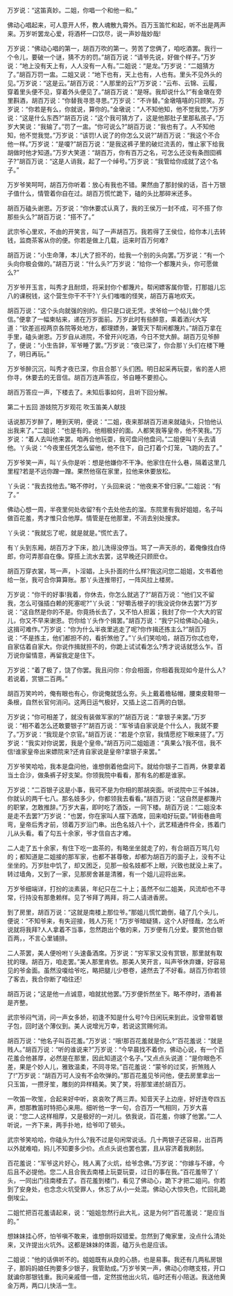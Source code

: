 <!-- { "loadSidebar": true } -->
万岁说：“这笛真妙。二姐，你唱一个和他一和。”

佛动心唱起来，可人意开人怀，教人魂散九霄外。百万玉笛忙和起，听不出是两声来。万岁听罢龙心爱，将酒杯一口饮尽，说一声妙哉妙哉!

万岁说：“佛动心唱的第一，胡百万吹的第一。劳苦了您俩了，咱吃酒罢。我行一个令儿，要破一个谜，猜不方的罚。”胡百万说：“请爷先说，好做个样子。”万岁说：“地上没有天上有，人人没有一人有。”二姐说：“是龙。”万岁说：“二姐猜方了。”胡百万罚一盅。二姐又说：“地下也有，天上也有，人也有。里头不见外头的见。”万岁说：“这是云。”胡百万说：“人那里的云?”万岁说：“云布、云锦、云履，穿着里头便不见，穿着外头便见了。”胡百万说：“是呀。我却说什么?”有金墩在旁里斟酒，胡百万说：“你替我寻思寻思。”万岁说：“不许替。”金墩嘻嘻的只顾笑。万岁说：“你若是有么，你就说，算你的。”金墩说：“人不知他知，他不觉我觉。”万岁说：“这是什么东西?”胡百万说：“这个我可猜方了，这是他那肚子里那私孩子。”万岁大笑说：“我输了。”罚了一盅。“你可说么?”胡百万说：“我也有了。人不知他知，他不觉我觉。”万岁说：“该罚!人说了的你怎么又说?”胡百万说：“我这个不合他一样。”万岁说：“是嗄?”胡百万说：“是我这裤子里的破烂流丢的，惟止家下给我胡做时他才知道。”万岁大笑道：“胡百万，你有百万之名，可怎么还没有条囫囵裤子?”胡百万说：“这是人诮我，起了一个绰号。”万岁说：“我管给你成就了这个名子。”

万岁爷笑呵呵，胡百万你听着：放心有我也不错。果然由了那封侯的话，百十万银子值什么，情管着你自在过。胡百万慌忙跪下，磕的头比那碎米还多。

胡百万磕头谢恩。万岁说：“你休要忒认真了，我的王侯万一封不成，可不搭了你那些头么?”胡百万说：“搭不了。”

武宗爷心里欢，不由的开笑言，叫了一声胡百万。我若得了王侯位，给你本儿去转钱，监商茶客从你的便。你若是做上几载，运来时百万何难?

胡百万说：“小生命薄，本儿大了担不的，给我一个别的头向罢。”万岁说：“有一个头向你极会做的。”胡百万说：“什么头?”万岁说：“给你一个都篾片头，你可愿做么?”

万岁爷开玉言，叫秀才且耐烦，将采封你个都篾片。帮闲嫖客属你管，打那姐儿忘八的课税钱，这个营生你干不干?丫头们嗤嗤的怪笑，胡百万喜地欢天。

胡百万说：“这个头向就强的别的。但只是口说无凭，求爷给一个帖儿做个凭信。”便拿了一幅柬帖来，递在万岁面前。万岁此时有些醉意，乘着酒兴大写道：“钦差巡视两京各院等处地方，都理嫖务，兼管天下帮闲都篾片。”胡百万拿在手里，磕头谢恩。万岁自从进院，不曾开兴吃酒，今日不觉大醉。胡百万见爷醉了，便说：“小生告辞，军爷睡了罢。”万岁说：“夜已深了，你合那丫头们在楼下睡了，明日再玩。”

万岁爷醉沉沉，叫秀才夜已深，你且合那丫头们困。明日起采再玩耍，省的差人把你寻，休要去的无音信。胡百万连声答应，爷自睡不要担心。

胡百万答应一声，下楼去了。未知后事如何，且听下回分解。

第二十五回  游妓院万岁观花  吹玉笛美人献技

话说那万岁醉了，睡到天明，便说：“二姐，夜来那胡百万进来就磕头，只怕他认出我来了。”二姐说：“也是有的。他相极好的面。人都笑我等皇帝，他不笑我。”万岁说：“着人去叫他来罢。咱再合他玩耍，我可盘问他盘问。”二姐便叫丫头去请他。丫头说：“今夜里任凭怎么留他，他不住下，自己打着个灯笼，飞跑的去了。”

万岁爷笑一声，叫丫头你是听：想是他嫌你不干净。他家住在什么巷，隔着这里几里程?若是不远你蹭一蹭。果然他宿在家里，拉他来休要放松。

丫头说：“我去找他去。”略不停时，丫头回来说：“他夜来不曾归家。”二姐说：“有了。”

佛动心想一周，半夜里何处收留?有个去处他去的溜。东院里有我好姐姐，名子叫做百花羞，秀才惟只合他厚。情管是在他那里，不消去别处搜求。

丫头说：“我就忘了呢，就是就是。”慌忙去了。

有丫头到东厢，胡百万才下床，脸儿洗得没停当。骂了一声天杀的，着俺像找白侍郎，你可弄那自在像。穿搭上流水去罢，这早晚还只顾麽仓。

胡百万穿衣裳，骂一声，卜淫娼，上头扑面的什么样?我这问您二姐姐，文书着他给一张，我可合你算算账。那丫头连推带打，一阵风拉上楼房。

万岁说：“你干的好事!我着，你休去，你怎么就逃了?”胡百万说：“他们又不留我，怎么可强插白赖的死塞呢?”丫头说：“好嚼舌根子的!我没说你休去罢?”万岁说：“这自然是你的不是。你竟扬长去了，又不怕人担嚣；我封了你一个大大的官儿，你又不早来谢恩。罚你给丫头作个揖罢。”胡百万说：“我宁只给佛动心磕头，这揖可难作。”万岁说：“你为什么半夜里逃走了呢?你作揖还拣主么?”胡百万说：“不是拣主，他们都担不的，看折煞他了。”丫头们笑哈哈，胡百万你忒也夸，自家估着自家大。你说作揖就担不的，你跪上试试看怎么?秀才说话就恁么乍。百万说你留情意，再留我定是住下。

万岁说：“着了极了，饶了你罢。我且问你：你会相面，你相着我现如今是什么人?若说着，赏银二百两。”

胡百万笑吟吟，俺有眼也有心，你说俺就恁么夯。头上戴着檐毡帽，腰束皮鞋带一条根，自然长官何消问。这两日运气极好，又插上这二百两的白银。

万岁说；“你可相差了，就没有装做军家的?”胡百万说：“拿银子来罢。”万岁说：“相不着怎么还敢要银子?”胡百万说：“军爷请自家说是个什么人，我就不要了。”万岁说：“我现是个京官。”胡百万说：“若是个京官，我情愿挖下眼来搓了。”万岁说：“我实对你说罢，我是个皇帝。”胡百万问二姐姐道：“真果么?我不信，我不信!谁家皇帝出来嫖院来?还肯自家说是皇帝?拿银子来罢。”

万岁爷笑哈哈，我本是盘问他，谁想倒着他盘问下。就给你银子二百两，休要拿着当土合沙，做条裤子好支架。你领我院中看看，那有名的都是谁家。

万岁说：“二百银子这是小事，我可不是为你相的那胡突面。听说院中三千姊妹，你就认的两千七八。那名妓多少，你都领我去看看。”胡百万说：“这自然是都篾片的职掌，怎敢推辞。”万岁大喜，即时吃了酒饭，一同下楼。胡百万说：“二姐没本是走不去罢?”万岁说：“也罢，你在家叫人摆下酒席，回来咱好玩耍。”转街巷曲弯弯，皇帝后秀才前，领着万岁沿门串。出色名妓八十个，武艺精通件件全，拣着门儿从头看。看了勾五十余家，爷才信自古才难。

二人走了五十余家，有住下吃一盅茶的，有略坐坐就走了的，有合胡百万骂几句的；都知道是二姐接的那军家，也都不甚尊敬，却都为胡百万的面子上，没有不让坐坐的。万岁肚中饥了，却又困乏，见那一般名妓都不上眼，兴致也就没上来了。转过墙角，又到了一家，见那房舍甚是清雅，有一个姐儿迎将出来。

万岁爷细端详，打扮的淡素装，年纪只在二十上；虽然不似二姐美，风流却也不寻常，行持没有那惫赖样。见了爷拜了两拜，将二人请进香房。

到了房里，胡百万说：“这就是南楼上那位爷。”那姐儿慌忙跪倒，磕了几个头儿，便说：“不知爷来，有失迎接，贱人万死！”万岁爷暗疑猜，这个人好怪哉，怎么听说就将我拜?人人拿着不当事，忽然跑出个敬的来，万岁便有几分爱。要赏他白银百两，，不言心里铺排。

二人茶罢，美人便吩咐丫头速备酒席。万岁说：“穷军家又没有赏银，那里就有取扰的理。胡百万，咱走罢。”美人那里肯依。那美人笑开言，叫声爷休弃嫌，好容易见的爷金面。虽然没嗄给爷吃，略把腿儿少卷卷，遽然去了不好看。胡百万你若领了客去，我合你断了咱往还!

胡百万说；“这是他一点诚意，咱就扰他罢。”万岁便忻然坐下。略不停时，酒肴甚是齐整。

武宗爷闷气消，问一声女多娇，初逢不知是什么号?今日闲玩来到此，没曾带着银子包，回时送个薄仪到。美人说增光万幸，若说这赏赐何消。

胡百万说：“他名子叫百花羞。”万岁说：“哦!那百花羞就是你么?”百花羞说：“就是贱人。”胡百万说：“听的谁说来?”万岁说：“今早晨找不着你，佛动心说，有一个百花羞合他甚厚，必然是在那里，因此知道这个名子。”又点点头说道：“是你眼色不差，果是个妙人儿，雅致温柔，不同寻常。”百花羞说：“蒙爷的过奖，折煞贱人了!”万岁说：“胡百万可人没有不会吹弹的。”那百花羞见爷问他，便去房里拿出一只玉笛，一攒牙笙，雕刻的异样精美。笑了笑，将那笙递於胡百万。

一吹笛一吹笙，合起来好中听，哀哀吹了两三弄。知音天子上边座，好好连夸四五声，想那教笛时特把心来用。细听他一字一句，合百万一气相同，万岁大喜说：“您二人这样相厚，又是极好的一对儿。依我说，百花羞，你嫁了他罢。”二人听说，一齐下来，两手扑地，给爷叩了顿头。

武宗爷笑哈哈，你磕头为什么?我不过是句闲常说话。几十两银子还容易，出百两以外就难咱，妈儿不知要多少价。点点头说也罢也罢，且从容济着我刷刮。

百花羞说：“军爷这片好心，贱人离了火炕，给爷念佛。”万岁说：“你嫁与不嫁，今后且不必提他。您二人且合我去南楼上玩耍玩耍，过日的事在我。”百花羞带了丫头，一同出门往南楼去了。百花羞到楼门，看见了佛动心，跪下才把二姐问。你若到了安身处，也念念火坑受罪人，休忘了从小一处混。佛动心大惊失色，忙回礼跪倒埃尘。

二姐忙把百花羞请起来，说：“姐姐忽然行此大礼，这是为何?”百花羞说：“是应当的。”

想妹妹挂心怀，怕爷嗔不敢来，谁想倒将奴错爱。忽然到了俺家里，没点什么清处来，又许提出火坑外。这都是妹妹的体面，磕万头也是应该。

二姐说：“他的话俱听不的。姐姐既有从良的心肠，也是易事。我还有几两私房银子，那妈妈娘任拘要多少银子，我管助成。”万岁爷笑一声，佛动心你瞎支枝，开口就谝你那银钱重。我问亲戚借一借，定然拔他出火坑，临时还有小陪送。我送他黄金万两，两口儿快活一生。

